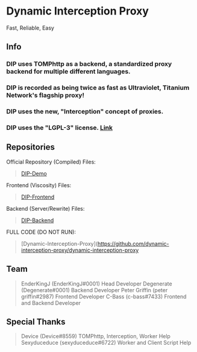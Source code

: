 <h3><h1>Dynamic Interception Proxy<br></h1>Fast, Reliable, Easy</h3>

## Info

### DIP uses TOMPhttp as a backend, a standardized proxy backend for multiple different languages.
### DIP is recorded as being twice as fast as Ultraviolet, Titanium Network's flagship proxy!
### DIP uses the new, "Interception" concept of proxies.
### DIP uses the "LGPL-3" license. [Link](https://github.com/Dynamic-Interception-Proxy/DIP-Demo/blob/main/LICENSE.md)

## Repositories

Official Repository (Compiled) Files:
> [DIP-Demo](https://github.com/dynamic-interception-proxy/dip-demo)

Frontend (Viscosity) Files:
> [DIP-Frontend](https://github.com/dynamic-interception-proxy/dip-frontend)

Backend (Server/Rewrite) Files:
> [DIP-Backend](https://github.com/dynamic-interception-proxy/dip-backend)

FULL CODE (DO NOT RUN):
> [Dynamic-Interception-Proxy](https://github.com/dynamic-interception-proxy/dynamic-interception-proxy

## Team
> EnderKingJ (EnderKingJ#0001) Head Developer
> Degenerate (Degenerate#0001) Backend Developer
> Peter Griffin (peter griffin#2987) Frontend Developer
> C-Bass (c-bass#7433) Frontend and Backend Developer

## Special Thanks
> Device (Device#8559) TOMPhttp, Interception, Worker Help
> Sexyduceduce (sexyduceduce#6722) Worker and Client Script Help
